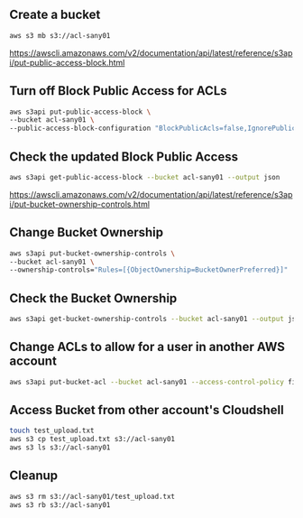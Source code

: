 ## Create a bucket

```sh
aws s3 mb s3://acl-sany01
```

https://awscli.amazonaws.com/v2/documentation/api/latest/reference/s3api/put-public-access-block.html
## Turn off Block Public Access for ACLs

```sh
aws s3api put-public-access-block \
--bucket acl-sany01 \
--public-access-block-configuration "BlockPublicAcls=false,IgnorePublicAcls=false,BlockPublicPolicy=true,RestrictPublicBuckets=true"
```

## Check the updated Block Public Access

```sh
aws s3api get-public-access-block --bucket acl-sany01 --output json
```

https://awscli.amazonaws.com/v2/documentation/api/latest/reference/s3api/put-bucket-ownership-controls.html
## Change Bucket Ownership

```sh
aws s3api put-bucket-ownership-controls \
--bucket acl-sany01 \
--ownership-controls="Rules=[{ObjectOwnership=BucketOwnerPreferred}]"
```

## Check the Bucket Ownership

```sh
aws s3api get-bucket-ownership-controls --bucket acl-sany01 --output json 
```

## Change ACLs to allow for a user in another AWS account

```sh
aws s3api put-bucket-acl --bucket acl-sany01 --access-control-policy file:///workspaces/AWS-Learn/S3/acl/policy.json
```

## Access Bucket from other account's Cloudshell

```sh
touch test_upload.txt
aws s3 cp test_upload.txt s3://acl-sany01
aws s3 ls s3://acl-sany01
```

## Cleanup

```sh
aws s3 rm s3://acl-sany01/test_upload.txt
aws s3 rb s3://acl-sany01
```
